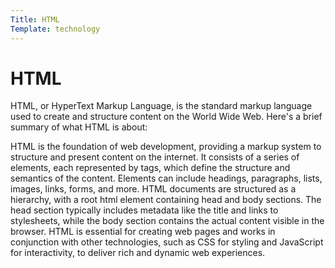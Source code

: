 ```yaml
---
Title: HTML
Template: technology 
---
```

HTML
==========================


HTML, or HyperText Markup Language, is the standard markup language used to create and structure content on the World Wide Web. Here's a brief summary of what HTML is about:

HTML is the foundation of web development, providing a markup system to structure and present content on the internet. It consists of a series of elements, each represented by tags, which define the structure and semantics of the content. Elements can include headings, paragraphs, lists, images, links, forms, and more. HTML documents are structured as a hierarchy, with a root html element containing head and body sections. The head section typically includes metadata like the title and links to stylesheets, while the body section contains the actual content visible in the browser. HTML is essential for creating web pages and works in conjunction with other technologies, such as CSS for styling and JavaScript for interactivity, to deliver rich and dynamic web experiences.